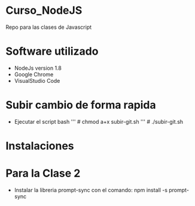 # Curso_NodeJS 
Repo para las clases de Javascript

# Software utilizado

- NodeJs version 1.8
- Google Chrome
- VisualStudio Code

# Subir cambio de forma rapida
- Ejecutar el script bash
''' # chmod a+x subir-git.sh
''' # ./subir-git.sh

# Instalaciones
# Para la Clase 2
- Instalar la libreria prompt-sync con el comando:
    npm install -s prompt-sync